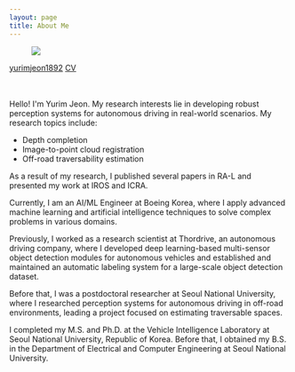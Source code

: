 ```yaml
---
layout: page
title: About Me
---
```



<figure>
    <img src="{{ "/assets/profilepic.jpg" | relative_url }}">
</figure>

<div class="icon-container">
    <span class="link-with-icon">
        <i data-feather="github"></i>
        <a href="https://github.com/yurimjeon1892" target="_blank">yurimjeon1892</a>
    </span>
    <span class="link-with-icon">
        <i data-feather="paperclip"></i>
        <a href="{{ "/assets/cv_yurim_jeon.pdf" | relative_url }}" target="_blank">CV</a>
    </span>    
</div>

<br>

<br>

Hello! I'm Yurim Jeon. My research interests lie in developing robust perception systems for autonomous driving in real-world scenarios. My research topics include:

* Depth completion
* Image-to-point cloud registration
* Off-road traversability estimation

As a result of my research, I published several papers in RA-L and presented my work at IROS and ICRA. 

Currently, I am an AI/ML Engineer at Boeing Korea, where I apply advanced machine learning and artificial intelligence techniques to solve complex problems in various domains.

Previously, I worked as a research scientist at Thordrive, an autonomous driving company, where I developed deep learning-based multi-sensor object detection modules for autonomous vehicles and established and maintained an automatic labeling system for a large-scale object detection dataset.

Before that, I was a postdoctoral researcher at Seoul National University, where I researched perception systems for autonomous driving in off-road environments, leading a project focused on estimating traversable spaces.

I completed my M.S. and Ph.D. at the Vehicle Intelligence Laboratory at Seoul National University, Republic of Korea. Before that, I obtained my B.S. in the Department of Electrical and Computer Engineering at Seoul National University.
